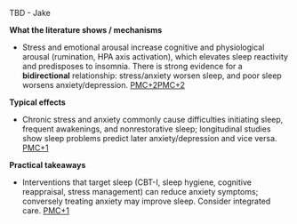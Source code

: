 TBD - Jake

**What the literature shows / mechanisms**

- Stress and emotional arousal increase cognitive and physiological arousal (rumination, HPA axis activation), which elevates sleep reactivity and predisposes to insomnia. There is strong evidence for a **bidirectional** relationship: stress/anxiety worsen sleep, and poor sleep worsens anxiety/depression. [PMC+2PMC+2](https://pmc.ncbi.nlm.nih.gov/articles/PMC7045300/?utm_source=chatgpt.com)
    

**Typical effects**

- Chronic stress and anxiety commonly cause difficulties initiating sleep, frequent awakenings, and nonrestorative sleep; longitudinal studies show sleep problems predict later anxiety/depression and vice versa. [PMC+1](https://pmc.ncbi.nlm.nih.gov/articles/PMC6545794/?utm_source=chatgpt.com)
    

**Practical takeaways**

- Interventions that target sleep (CBT-I, sleep hygiene, cognitive reappraisal, stress management) can reduce anxiety symptoms; conversely treating anxiety may improve sleep. Consider integrated care. [PMC+1](https://pmc.ncbi.nlm.nih.gov/articles/PMC7369215/?utm_source=chatgpt.com)